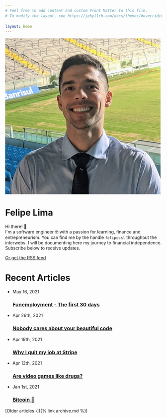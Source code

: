 ```yaml
---
# Feel free to add content and custom Front Matter to this file.
# To modify the layout, see https://jekyllrb.com/docs/themes/#overriding-theme-defaults

layout: home
---
```


<div class="hero">
  <img class="about-avatar" src="/images/about-2021.jpg"/>
  <div class="intro-bio">
    <h1 class="brand-font">Felipe Lima</h1>
    <p>
    Hi there! 👋 <br>I'm a software engineer 🤓 with a passion for learning, finance and entrepreneurism.
    You can find me by the handle <code>felipecsl</code> throughout the interwebs. I will be documenting
    here my journey to financial independence. Subscribe below to receive updates.
    </p>
    <script async data-uid="6486d12bcb" src="https://marvelous-builder-9321.ck.page/6486d12bcb/index.js"></script>
    <div class="text-center">
      <a href="{{ "/feed.xml" | relative_url }}" class="rss-subscribe">Or get the RSS feed</a>
    </div>
  </div>
</div>
<h1>Recent Articles</h1>
<ul class="post-list">
  <li>
    <span class="post-meta">May 16, 2021</span>
    <h3>
      <a class="post-link" href="/2021/05/16/funemployment-first-30-days.html">
        Funemployment - The first 30 days
      </a>
    </h3>
  </li>
  <li>
    <span class="post-meta">Apr 26th, 2021</span>
    <h3>
      <a class="post-link" href="2021/04/26/nobody-cares-about-your-beautiful-code.html">
        Nobody cares about your beautiful code
      </a>
    </h3>
  </li>
  <li>
    <span class="post-meta">Apr 19th, 2021</span>
    <h3>
      <a class="post-link" href="/2021/04/19/why-i-quit-my-job-at-stripe.html">
        Why I quit my job at Stripe
      </a>
    </h3>
  </li>
  <li>
    <span class="post-meta">Apr 13th, 2021</span>
    <h3>
      <a class="post-link" href="/2021/04/13/are-video-games-drugs.html">
        Are video games like drugs?
      </a>
    </h3>
  </li>
  <li>
    <span class="post-meta">Jan 1st, 2021</span>
    <h3>
      <a class="post-link" href="/2021/01/01/bitcoin.html">
        Bitcoin 💸
      </a>
    </h3>
  </li>
</ul>
[Older articles &rsaquo;]({% link archive.md %})
